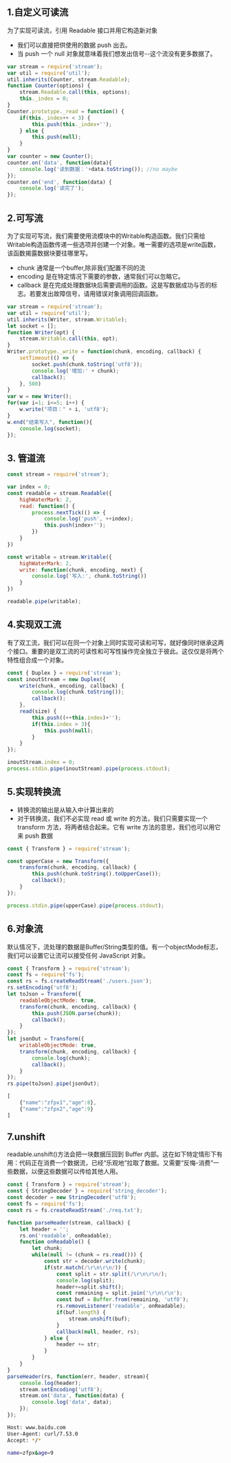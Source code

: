 ## 1.自定义可读流
为了实现可读流，引用 Readable 接口并用它构造新对象
- 我们可以直接把供使用的数据 push 出去。
- 当 push 一个 null 对象就意味着我们想发出信号--这个流没有更多数据了。

```js
var stream = require('stream');
var util = require('util');
util.inherits(Counter, stream.Readable);
function Counter(options) {
    stream.Readable.call(this, options);
    this._index = 0;
}
Counter.prototype._read = function() {
    if(this._index++ < 3) {
        this.push(this._index+'');
    } else {
        this.push(null);
    }
}
var counter = new Counter();
counter.on('data', function(data){
    console.log('读到数据：'+data.toString()); //no maybe
});
counter.on('end', function(data) {
    console.log('读完了');
});
```
## 2.可写流
为了实现可写流，我们需要使用流模块中的Writable构造函数。我们只需给Writable构造函数传递一些选项并创建一个对象。唯一需要的选项是write函数，该函数揭露数据块要往哪里写。
- chunk 通常是一个buffer,除非我们配置不同的流
- encoding 是在特定情况下需要的参数，通常我们可以忽略它。
- callback 是在完成处理数据块后需要调用的函数。这是写数据成功与否的标志。若要发出故障信号，请用错误对象调用回调函数。
```js
var stream = require('stream');
var util = require('util');
util.inherits(Writer, stream.Writable);
let socket = [];
function Writer(opt) {
    stream.Writable.call(this, opt);
}
Writer.prototype._write = function(chunk, encoding, callback) {
    setTimeout(() => {
        socket.push(chunk.toString('utf8'));
        console.log('增加:' + chunk);
        callback();
    }, 500)
}
var w = new Writer();
for(var i=1; i<=5; i++) {
    w.write("项目：" + i, 'utf8');
}
w.end("结束写入", function(){
    console.log(socket);
});
```
## 3. 管道流
```js
const stream = require('stream');

var index = 0;
const readable = stream.Readable({
    highWaterMark: 2,
    read: function() {
        process.nextTick(() => {
            console.log('push', ++index);
            this.push(index+'');
        })
    }
})

const writable = stream.Writable({
    highWaterMark: 2,
    write: function(chunk, encoding, next) {
        console.log('写入:', chunk.toString())
    }
})

readable.pipe(writable);
```
## 4.实现双工流
有了双工流，我们可以在同一个对象上同时实现可读和可写，就好像同时继承这两个接口。重要的是双工流的可读性和可写性操作完全独立于彼此。这仅仅是将两个特性组合成一个对象。
```js
const { Duplex } = require('stream');
const inoutStream = new Duplex({
    write(chunk, encoding, callback) {
        console.log(chunk.toString());
        callback();
    },
    read(size) {
        this.push((++this.index)+'');
        if(this.index > 3){
            this.push(null);
        }
    }
});

inoutStream.index = 0;
process.stdin.pipe(inoutStream).pipe(process.stdout);
```
## 5.实现转换流
- 转换流的输出是从输入中计算出来的
- 对于转换流，我们不必实现 read 或 write 的方法，我们只需要实现一个 transform 方法，将两者结合起来。它有 write 方法的意思，我们也可以用它来 push 数据
```js
const { Transform } = require('stream');

const upperCase = new Transform({
    transform(chunk, encoding, callback) {
        this.push(chunk.toString().toUpperCase());
        callback();
    }
});

process.stdin.pipe(upperCase).pipe(process.stdout);
```
## 6.对象流
默认情况下，流处理的数据是Buffer/String类型的值。有一个objectMode标志，我们可以设置它让流可以接受任何 JavaScript 对象。
```js
const { Transform } = require('stream');
const fs = require('fs');
const rs = fs.createReadStream('./users.json');
rs.setEncoding('utf8');
let toJson = Transform({
    readableObjectMode: true,
    transform(chunk, encoding, callback) {
        this.push(JSON.parse(chunk));
        callback();
    }
});
let jsonOut = Transform({
    writableObjectMode: true,
    transform(chunk, encoding, callback) {
        console.log(chunk);
        callback();
    }
});
rs.pipe(toJson).pipe(jsonOut);
```
```js
[
    {"name":"zfpx1","age":8},
    {"name":"zfpx2","age":9}
]
```
## 7.unshift
readable.unshift()方法会把一块数据压回到 Buffer 内部。这在如下特定情形下有用：代码正在消费一个数据流，已经“乐观地”拉取了数据。又需要“反悔-消费”一些数据，以便这些数据可以传给其他人用。
```js
const { Transform } = require('stream');
const { StringDecoder } = require('string_decoder');
const decoder = new StringDecoder('utf8');
const fs = require('fs');
const rs = fs.createReadStream('./req.txt');

function parseHeader(stream, callback) {
    let header = '';
    rs.on('readable', onReadable);
    function onReadable() {
        let chunk;
        while(null != (chunk = rs.read())) {
            const str = decoder.write(chunk);
            if(str.match(/\r\n\r\n/)) {
                const split = str.split(/\r\n\r\n/);
                console.log(split);
                header+=split.shift();
                const remaining = split.join('\r\n\r\n');
                const buf = Buffer.from(remaining, 'utf8');
                rs.removeListener('readable', onReadable);
                if(buf.length) {
                    stream.unshift(buf);
                }
                callback(null, header, rs);
            } else {
                header += str;
            }
        }
    }
}
parseHeader(rs, function(err, header, stream){
    console.log(header);
    stream.setEncoding('utf8');
    stream.on('data', function(data) {
        console.log('data', data);
    });
});
```

```sh
Host: www.baidu.com
User-Agent: curl/7.53.0
Accept: */*

name=zfpx&age=9
```